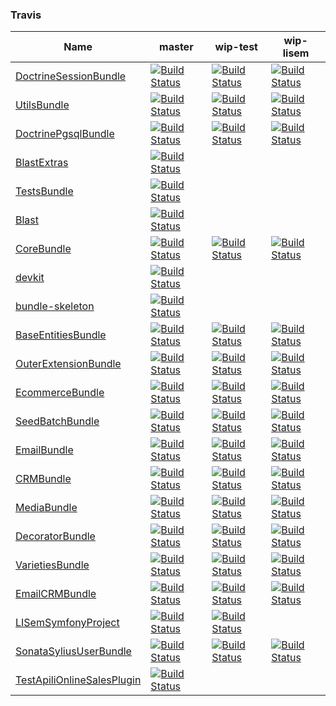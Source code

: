 ### Travis #

 | Name | master | wip-test | wip-lisem | 
 | -- | -- | -- | -- | 
 | [DoctrineSessionBundle](https://github.com/blast-project/DoctrineSessionBundle) | [![Build Status](https://travis-ci.org/blast-project/DoctrineSessionBundle.svg?branch=master)](https://travis-ci.org/blast-project/DoctrineSessionBundle) | [![Build Status](https://travis-ci.org/blast-project/DoctrineSessionBundle.svg?branch=wip-test)](https://travis-ci.org/blast-project/DoctrineSessionBundle) | [![Build Status](https://travis-ci.org/blast-project/DoctrineSessionBundle.svg?branch=wip-lisem)](https://travis-ci.org/blast-project/DoctrineSessionBundle) | 
 | [UtilsBundle](https://github.com/blast-project/UtilsBundle) | [![Build Status](https://travis-ci.org/blast-project/UtilsBundle.svg?branch=master)](https://travis-ci.org/blast-project/UtilsBundle) | [![Build Status](https://travis-ci.org/blast-project/UtilsBundle.svg?branch=wip-test)](https://travis-ci.org/blast-project/UtilsBundle) | [![Build Status](https://travis-ci.org/blast-project/UtilsBundle.svg?branch=wip-lisem)](https://travis-ci.org/blast-project/UtilsBundle) | 
 | [DoctrinePgsqlBundle](https://github.com/blast-project/DoctrinePgsqlBundle) | [![Build Status](https://travis-ci.org/blast-project/DoctrinePgsqlBundle.svg?branch=master)](https://travis-ci.org/blast-project/DoctrinePgsqlBundle) | [![Build Status](https://travis-ci.org/blast-project/DoctrinePgsqlBundle.svg?branch=wip-test)](https://travis-ci.org/blast-project/DoctrinePgsqlBundle) | [![Build Status](https://travis-ci.org/blast-project/DoctrinePgsqlBundle.svg?branch=wip-lisem)](https://travis-ci.org/blast-project/DoctrinePgsqlBundle) | 
 | [BlastExtras](https://github.com/blast-project/BlastExtras) | [![Build Status](https://travis-ci.org/blast-project/BlastExtras.svg?branch=master)](https://travis-ci.org/blast-project/BlastExtras) |  |  | 
 | [TestsBundle](https://github.com/blast-project/TestsBundle) | [![Build Status](https://travis-ci.org/blast-project/TestsBundle.svg?branch=master)](https://travis-ci.org/blast-project/TestsBundle) |  |  | 
 | [Blast](https://github.com/blast-project/Blast) | [![Build Status](https://travis-ci.org/blast-project/Blast.svg?branch=master)](https://travis-ci.org/blast-project/Blast) |  |  | 
 | [CoreBundle](https://github.com/blast-project/CoreBundle) | [![Build Status](https://travis-ci.org/blast-project/CoreBundle.svg?branch=master)](https://travis-ci.org/blast-project/CoreBundle) | [![Build Status](https://travis-ci.org/blast-project/CoreBundle.svg?branch=wip-test)](https://travis-ci.org/blast-project/CoreBundle) | [![Build Status](https://travis-ci.org/blast-project/CoreBundle.svg?branch=wip-lisem)](https://travis-ci.org/blast-project/CoreBundle) | 
 | [devkit](https://github.com/blast-project/devkit) | [![Build Status](https://travis-ci.org/blast-project/devkit.svg?branch=master)](https://travis-ci.org/blast-project/devkit) |  |  | 
 | [bundle-skeleton](https://github.com/blast-project/bundle-skeleton) | [![Build Status](https://travis-ci.org/blast-project/bundle-skeleton.svg?branch=master)](https://travis-ci.org/blast-project/bundle-skeleton) |  |  | 
 | [BaseEntitiesBundle](https://github.com/blast-project/BaseEntitiesBundle) | [![Build Status](https://travis-ci.org/blast-project/BaseEntitiesBundle.svg?branch=master)](https://travis-ci.org/blast-project/BaseEntitiesBundle) | [![Build Status](https://travis-ci.org/blast-project/BaseEntitiesBundle.svg?branch=wip-test)](https://travis-ci.org/blast-project/BaseEntitiesBundle) | [![Build Status](https://travis-ci.org/blast-project/BaseEntitiesBundle.svg?branch=wip-lisem)](https://travis-ci.org/blast-project/BaseEntitiesBundle) | 
 | [OuterExtensionBundle](https://github.com/blast-project/OuterExtensionBundle) | [![Build Status](https://travis-ci.org/blast-project/OuterExtensionBundle.svg?branch=master)](https://travis-ci.org/blast-project/OuterExtensionBundle) | [![Build Status](https://travis-ci.org/blast-project/OuterExtensionBundle.svg?branch=wip-test)](https://travis-ci.org/blast-project/OuterExtensionBundle) | [![Build Status](https://travis-ci.org/blast-project/OuterExtensionBundle.svg?branch=wip-lisem)](https://travis-ci.org/blast-project/OuterExtensionBundle) | 
 | [EcommerceBundle](https://github.com/libre-informatique/EcommerceBundle) | [![Build Status](https://travis-ci.org/libre-informatique/EcommerceBundle.svg?branch=master)](https://travis-ci.org/libre-informatique/EcommerceBundle) | [![Build Status](https://travis-ci.org/libre-informatique/EcommerceBundle.svg?branch=wip-test)](https://travis-ci.org/libre-informatique/EcommerceBundle) | [![Build Status](https://travis-ci.org/libre-informatique/EcommerceBundle.svg?branch=wip-lisem)](https://travis-ci.org/libre-informatique/EcommerceBundle) | 
 | [SeedBatchBundle](https://github.com/libre-informatique/SeedBatchBundle) | [![Build Status](https://travis-ci.org/libre-informatique/SeedBatchBundle.svg?branch=master)](https://travis-ci.org/libre-informatique/SeedBatchBundle) | [![Build Status](https://travis-ci.org/libre-informatique/SeedBatchBundle.svg?branch=wip-test)](https://travis-ci.org/libre-informatique/SeedBatchBundle) | [![Build Status](https://travis-ci.org/libre-informatique/SeedBatchBundle.svg?branch=wip-lisem)](https://travis-ci.org/libre-informatique/SeedBatchBundle) | 
 | [EmailBundle](https://github.com/libre-informatique/EmailBundle) | [![Build Status](https://travis-ci.org/libre-informatique/EmailBundle.svg?branch=master)](https://travis-ci.org/libre-informatique/EmailBundle) | [![Build Status](https://travis-ci.org/libre-informatique/EmailBundle.svg?branch=wip-test)](https://travis-ci.org/libre-informatique/EmailBundle) | [![Build Status](https://travis-ci.org/libre-informatique/EmailBundle.svg?branch=wip-lisem)](https://travis-ci.org/libre-informatique/EmailBundle) | 
 | [CRMBundle](https://github.com/libre-informatique/CRMBundle) | [![Build Status](https://travis-ci.org/libre-informatique/CRMBundle.svg?branch=master)](https://travis-ci.org/libre-informatique/CRMBundle) | [![Build Status](https://travis-ci.org/libre-informatique/CRMBundle.svg?branch=wip-test)](https://travis-ci.org/libre-informatique/CRMBundle) | [![Build Status](https://travis-ci.org/libre-informatique/CRMBundle.svg?branch=wip-lisem)](https://travis-ci.org/libre-informatique/CRMBundle) | 
 | [MediaBundle](https://github.com/libre-informatique/MediaBundle) | [![Build Status](https://travis-ci.org/libre-informatique/MediaBundle.svg?branch=master)](https://travis-ci.org/libre-informatique/MediaBundle) | [![Build Status](https://travis-ci.org/libre-informatique/MediaBundle.svg?branch=wip-test)](https://travis-ci.org/libre-informatique/MediaBundle) | [![Build Status](https://travis-ci.org/libre-informatique/MediaBundle.svg?branch=wip-lisem)](https://travis-ci.org/libre-informatique/MediaBundle) | 
 | [DecoratorBundle](https://github.com/libre-informatique/DecoratorBundle) | [![Build Status](https://travis-ci.org/libre-informatique/DecoratorBundle.svg?branch=master)](https://travis-ci.org/libre-informatique/DecoratorBundle) | [![Build Status](https://travis-ci.org/libre-informatique/DecoratorBundle.svg?branch=wip-test)](https://travis-ci.org/libre-informatique/DecoratorBundle) | [![Build Status](https://travis-ci.org/libre-informatique/DecoratorBundle.svg?branch=wip-lisem)](https://travis-ci.org/libre-informatique/DecoratorBundle) | 
 | [VarietiesBundle](https://github.com/libre-informatique/VarietiesBundle) | [![Build Status](https://travis-ci.org/libre-informatique/VarietiesBundle.svg?branch=master)](https://travis-ci.org/libre-informatique/VarietiesBundle) | [![Build Status](https://travis-ci.org/libre-informatique/VarietiesBundle.svg?branch=wip-test)](https://travis-ci.org/libre-informatique/VarietiesBundle) | [![Build Status](https://travis-ci.org/libre-informatique/VarietiesBundle.svg?branch=wip-lisem)](https://travis-ci.org/libre-informatique/VarietiesBundle) | 
 | [EmailCRMBundle](https://github.com/libre-informatique/EmailCRMBundle) | [![Build Status](https://travis-ci.org/libre-informatique/EmailCRMBundle.svg?branch=master)](https://travis-ci.org/libre-informatique/EmailCRMBundle) | [![Build Status](https://travis-ci.org/libre-informatique/EmailCRMBundle.svg?branch=wip-test)](https://travis-ci.org/libre-informatique/EmailCRMBundle) | [![Build Status](https://travis-ci.org/libre-informatique/EmailCRMBundle.svg?branch=wip-lisem)](https://travis-ci.org/libre-informatique/EmailCRMBundle) | 
 | [LISemSymfonyProject](https://github.com/libre-informatique/LISemSymfonyProject) | [![Build Status](https://travis-ci.org/libre-informatique/LISemSymfonyProject.svg?branch=master)](https://travis-ci.org/libre-informatique/LISemSymfonyProject) | [![Build Status](https://travis-ci.org/libre-informatique/LISemSymfonyProject.svg?branch=wip-test)](https://travis-ci.org/libre-informatique/LISemSymfonyProject) |  | 
 | [SonataSyliusUserBundle](https://github.com/libre-informatique/SonataSyliusUserBundle) | [![Build Status](https://travis-ci.org/libre-informatique/SonataSyliusUserBundle.svg?branch=master)](https://travis-ci.org/libre-informatique/SonataSyliusUserBundle) | [![Build Status](https://travis-ci.org/libre-informatique/SonataSyliusUserBundle.svg?branch=wip-test)](https://travis-ci.org/libre-informatique/SonataSyliusUserBundle) | [![Build Status](https://travis-ci.org/libre-informatique/SonataSyliusUserBundle.svg?branch=wip-lisem)](https://travis-ci.org/libre-informatique/SonataSyliusUserBundle) | 
 | [TestApiliOnlineSalesPlugin](https://github.com/e-venement/TestApiliOnlineSalesPlugin) | [![Build Status](https://travis-ci.org/e-venement/TestApiliOnlineSalesPlugin.svg?branch=master)](https://travis-ci.org/e-venement/TestApiliOnlineSalesPlugin) |  |  | 
